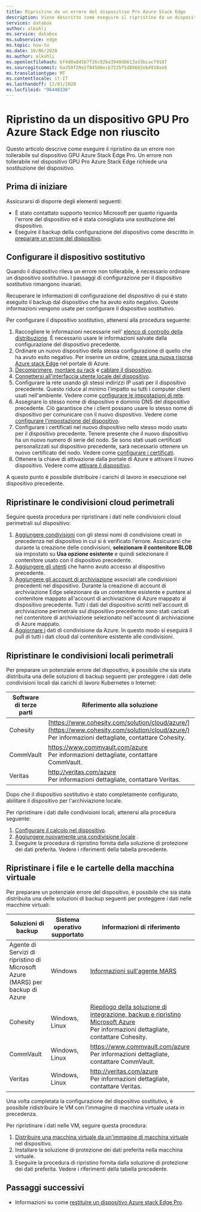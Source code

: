 ```yaml
---
title: Ripristino da un errore del dispositivo Pro Azure Stack Edge
description: Viene descritto come eseguire il ripristino da un dispositivo Azure Stack Edge Pro con errori.
services: databox
author: alkohli
ms.service: databox
ms.subservice: edge
ms.topic: how-to
ms.date: 10/06/2020
ms.author: alkohli
ms.openlocfilehash: bf4d0a845b7f26c82ba3940d6613a33bcacf9187
ms.sourcegitcommit: 6a350f39e2f04500ecb7235f5d88682eb4910ae8
ms.translationtype: MT
ms.contentlocale: it-IT
ms.lasthandoff: 12/01/2020
ms.locfileid: "96448336"
---
```

# <a name="recover-from-a-failed-azure-stack-edge-pro-gpu-device"></a>Ripristino da un dispositivo GPU Pro Azure Stack Edge non riuscito 

Questo articolo descrive come eseguire il ripristino da un errore non tollerabile sul dispositivo GPU Azure Stack Edge Pro. Un errore non tollerabile nel dispositivo GPU Pro Azure Stack Edge richiede una sostituzione del dispositivo.

## <a name="before-you-begin"></a>Prima di iniziare

Assicurarsi di disporre degli elementi seguenti:

- È stato contattato supporto tecnico Microsoft per quanto riguarda l'errore del dispositivo ed è stata consigliata una sostituzione del dispositivo. 
- Eseguire il backup della configurazione del dispositivo come descritto in [preparare un errore del dispositivo](azure-stack-edge-gpu-prepare-device-failure.md).


## <a name="configure-replacement-device"></a>Configurare il dispositivo sostitutivo

Quando il dispositivo rileva un errore non tollerabile, è necessario ordinare un dispositivo sostitutivo. I passaggi di configurazione per il dispositivo sostitutivo rimangono invariati. 

Recuperare le informazioni di configurazione del dispositivo di cui è stato eseguito il backup dal dispositivo che ha avuto esito negativo. Queste informazioni vengono usate per configurare il dispositivo sostitutivo.  

Per configurare il dispositivo sostitutivo, attenersi alla procedura seguente:

1. Raccogliere le informazioni necessarie nell' [elenco di controllo della distribuzione](azure-stack-edge-gpu-deploy-checklist.md). È necessario usare le informazioni salvate dalla configurazione del dispositivo precedente. 
1. Ordinare un nuovo dispositivo della stessa configurazione di quello che ha avuto esito negativo.  Per inserire un ordine, [creare una nuova risorsa Azure stack Edge](azure-stack-edge-gpu-deploy-prep.md#) nel portale di Azure.
1. [Decomprimere](azure-stack-edge-gpu-deploy-install.md#unpack-the-device), [montare su rack](azure-stack-edge-gpu-deploy-install.md#rack-the-device) e [cablare il dispositivo](azure-stack-edge-gpu-deploy-install.md#cable-the-device). 
1. [Connettersi all'interfaccia utente locale del dispositivo](azure-stack-edge-gpu-deploy-connect.md).
1. Configurare la rete usando gli stessi indirizzi IP usati per il dispositivo precedente. Questo riduce al minimo l'impatto su tutti i computer client usati nell'ambiente. Vedere come [configurare le impostazioni di rete](azure-stack-edge-gpu-deploy-configure-network-compute-web-proxy.md).
1. Assegnare lo stesso nome di dispositivo e dominio DNS del dispositivo precedente. Ciò garantisce che i client possano usare lo stesso nome di dispositivo per comunicare con il nuovo dispositivo. Vedere come [configurare l'impostazione del dispositivo](azure-stack-edge-gpu-deploy-set-up-device-update-time.md).
1. Configurare i certificati nel nuovo dispositivo nello stesso modo usato per il dispositivo precedente. Tenere presente che il nuovo dispositivo ha un nuovo numero di serie del nodo. Se sono stati usati certificati personalizzati sul dispositivo precedente, sarà necessario ottenere un nuovo certificato del nodo. Vedere come [configurare i certificati](azure-stack-edge-gpu-deploy-configure-certificates.md).
1. Ottenere la chiave di attivazione dalla portale di Azure e attivare il nuovo dispositivo. Vedere come [attivare il dispositivo](azure-stack-edge-gpu-deploy-activate.md).

A questo punto è possibile distribuire i carichi di lavoro in esecuzione nel dispositivo precedente.

## <a name="restore-edge-cloud-shares"></a>Ripristinare le condivisioni cloud perimetrali

Seguire questa procedura per ripristinare i dati nelle condivisioni cloud perimetrali sul dispositivo:

1. [Aggiungere condivisioni](azure-stack-edge-j-series-manage-shares.md#add-a-share) con gli stessi nomi di condivisione creati in precedenza nel dispositivo in cui si è verificato l'errore. Assicurarsi che durante la creazione delle condivisioni, **selezionare il contenitore BLOB** sia impostato su **Usa opzione esistente** e quindi selezionare il contenitore usato con il dispositivo precedente.
1. [Aggiungere gli utenti](azure-stack-edge-j-series-manage-users.md#add-a-user) che hanno avuto accesso al dispositivo precedente.
1. [Aggiungere gli account di archiviazione](azure-stack-edge-j-series-manage-storage-accounts.md#add-an-edge-storage-account) associati alle condivisioni precedenti nel dispositivo. Durante la creazione di account di archiviazione Edge selezionare da un contenitore esistente e puntare al contenitore mappato all'account di archiviazione di Azure mappato al dispositivo precedente. Tutti i dati del dispositivo scritti nell'account di archiviazione perimetrale sul dispositivo precedente sono stati caricati nel contenitore di archiviazione selezionato nell'account di archiviazione di Azure mappato.
1. [Aggiornare i](azure-stack-edge-j-series-manage-shares.md#refresh-shares) dati di condivisione da Azure. In questo modo si eseguirà il pull di tutti i dati cloud dal contenitore esistente alle condivisioni.

## <a name="restore-edge-local-shares"></a>Ripristinare le condivisioni locali perimetrali

Per preparare un potenziale errore del dispositivo, è possibile che sia stata distribuita una delle soluzioni di backup seguenti per proteggere i dati delle condivisioni locali dai carichi di lavoro Kubernetes o Internet:

| Software di terze parti           | Riferimento alla soluzione                               |
|--------------------------------|---------------------------------------------------------|
| Cohesity                       | [https://www.cohesity.com/solution/cloud/azure/](https://www.cohesity.com/solution/cloud/azure/) <br> Per informazioni dettagliate, contattare Cohesity.          |
| CommVault                      | https://www.commvault.com/azure <br> Per informazioni dettagliate, contattare CommVault. |
| Veritas                        | http://veritas.com/azure <br> Per informazioni dettagliate, contattare Veritas.   |

Dopo che il dispositivo sostitutivo è stato completamente configurato, abilitare il dispositivo per l'archiviazione locale. 

Per ripristinare i dati dalle condivisioni locali, attenersi alla procedura seguente: 

1. [Configurare il calcolo nel dispositivo](azure-stack-edge-gpu-deploy-configure-compute.md).
1. [Aggiungere nuovamente una condivisione locale](azure-stack-edge-j-series-manage-shares.md#add-a-local-share) .
1. Eseguire la procedura di ripristino fornita dalla soluzione di protezione dei dati preferita. Vedere i riferimenti della tabella precedente.

## <a name="restore-vm-files-and-folders"></a>Ripristinare i file e le cartelle della macchina virtuale

Per preparare un potenziale errore del dispositivo, è possibile che sia stata distribuita una delle soluzioni di backup seguenti per proteggere i dati nelle macchine virtuali:



| Soluzioni di backup        | Sistema operativo supportato   | Informazioni di riferimento                                                                |
|-------------------------|----------------|--------------------------------------------------------------------------|
| Agente di Servizi di ripristino di Microsoft Azure (MARS) per backup di Azure | Windows        | [Informazioni sull'agente MARS](../backup/backup-azure-about-mars.md)    |
| Cohesity                | Windows, Linux | [Riepilogo della soluzione di integrazione, backup e ripristino Microsoft Azure](https://www.cohesity.com/solution/cloud/azure) <br>Per informazioni dettagliate, contattare Cohesity.                          |
| CommVault               | Windows, Linux | https://www.commvault.com/azure <br> Per informazioni dettagliate, contattare CommVault.
| Veritas                 | Windows, Linux | http://veritas.com/azure <br> Per informazioni dettagliate, contattare Veritas.                    |

Una volta completata la configurazione del dispositivo sostitutivo, è possibile ridistribuire le VM con l'immagine di macchina virtuale usata in precedenza. 

Per ripristinare i dati nelle VM, seguire questa procedura:
 
1. [Distribuire una macchina virtuale da un'immagine di macchina virtuale](azure-stack-edge-gpu-deploy-virtual-machine-templates.md) nel dispositivo. 
1. Installare la soluzione di protezione dei dati preferita nella macchina virtuale.
1. Eseguire la procedura di ripristino fornita dalla soluzione di protezione dei dati preferita. Vedere i riferimenti della tabella precedente.

## <a name="next-steps"></a>Passaggi successivi

- Informazioni su come [restituire un dispositivo Azure stack Edge Pro](azure-stack-edge-return-device.md).